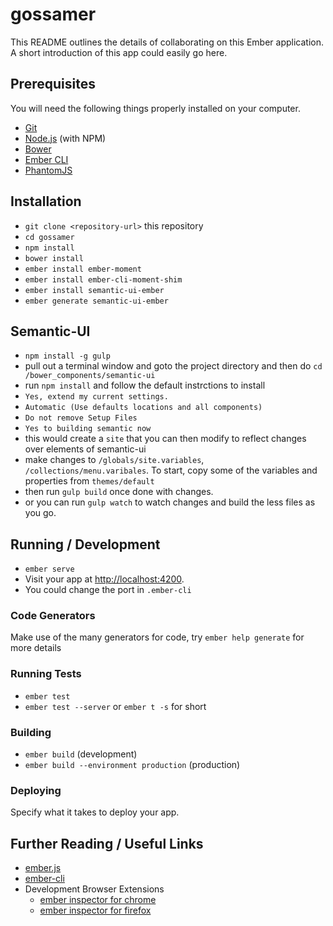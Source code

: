 # gossamer

This README outlines the details of collaborating on this Ember application.
A short introduction of this app could easily go here.

## Prerequisites

You will need the following things properly installed on your computer.

* [Git](https://git-scm.com/)
* [Node.js](https://nodejs.org/) (with NPM)
* [Bower](https://bower.io/)
* [Ember CLI](https://ember-cli.com/)
* [PhantomJS](http://phantomjs.org/)

## Installation

* `git clone <repository-url>` this repository
* `cd gossamer`
* `npm install`
* `bower install`
* `ember install ember-moment`
* `ember install ember-cli-moment-shim` 
* `ember install semantic-ui-ember`
* `ember generate semantic-ui-ember`

## Semantic-UI
* `npm install -g gulp`
* pull out a terminal window and goto the project directory and then do `cd /bower_components/semantic-ui`
* run `npm install` and follow the default instrctions to install
* `Yes, extend my current settings.`
* `Automatic (Use defaults locations and all components)`
* `Do not remove Setup Files`
* `Yes to building semantic now`
* this would create a `site` that you can then modify to reflect changes over elements of semantic-ui
* make changes to `/globals/site.variables`, `/collections/menu.varibales`. To start, copy some of the variables and properties from `themes/default`
* then run `gulp build` once done with changes.
* or you can run `gulp watch` to watch changes and build the less files as you go.

## Running / Development

* `ember serve`
* Visit your app at [http://localhost:4200](http://localhost:8080).
* You could change the port in `.ember-cli`

### Code Generators

Make use of the many generators for code, try `ember help generate` for more details

### Running Tests

* `ember test`
* `ember test --server` or `ember t -s` for short

### Building

* `ember build` (development)
* `ember build --environment production` (production)

### Deploying

Specify what it takes to deploy your app.

## Further Reading / Useful Links

* [ember.js](http://emberjs.com/)
* [ember-cli](https://ember-cli.com/)
* Development Browser Extensions
  * [ember inspector for chrome](https://chrome.google.com/webstore/detail/ember-inspector/bmdblncegkenkacieihfhpjfppoconhi)
  * [ember inspector for firefox](https://addons.mozilla.org/en-US/firefox/addon/ember-inspector/)